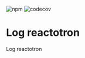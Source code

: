 ![npm](https://img.shields.io/npm/v/@txo/log-reactotron)
![codecov](https://img.shields.io/codecov/c/github/technology-studio/log-reactotron)
# Log reactotron #

Log reactotron
